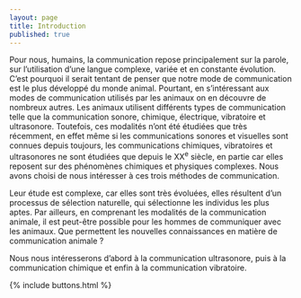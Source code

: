 ```yaml
---
layout: page
title: Introduction
published: true
---
```


Pour nous, humains, la communication repose principalement sur la
parole, sur l’utilisation d’une langue complexe, variée et en constante
évolution. C’est pourquoi il serait tentant de penser que notre mode de
communication est le plus développé du monde animal. Pourtant, en
s’intéressant aux modes de communication utilisés par les animaux on en
découvre de nombreux autres. Les animaux utilisent différents types de
communication telle que la communication sonore, chimique, électrique,
vibratoire et ultrasonore. Toutefois, ces modalités n’ont été étudiées
que très récemment, en effet même si les communications sonores et
visuelles sont connues depuis toujours, les communications chimiques,
vibratoires et ultrasonores ne sont étudiées que depuis le XX<sup>e</sup> siècle,
en partie car elles reposent sur des phénomènes chimiques et physiques
complexes. Nous avons choisi de nous intéresser à ces trois méthodes de
communication.

Leur étude est complexe, car elles sont très évoluées, elles résultent
d’un processus de sélection naturelle, qui sélectionne les individus les
plus aptes. Par ailleurs, en comprenant les modalités de la
communication animale, il est peut-être possible pour les hommes de
communiquer avec les animaux. Que permettent les nouvelles connaissances
en matière de communication animale ?

Nous nous intéresserons d’abord à la communication ultrasonore, puis à
la communication chimique et enfin à la communication vibratoire.

{% include buttons.html %}